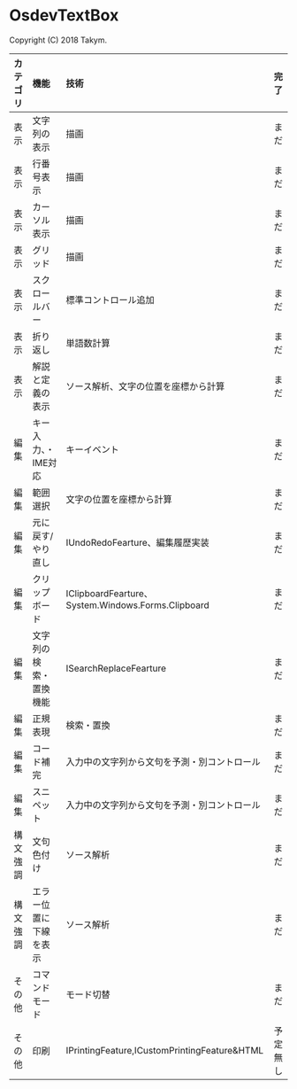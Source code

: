 ﻿# OsdevTextBox
Copyright (C) 2018 Takym.

|カテゴリ|機能|技術|完了|
|:--|:--|:--|:-:|
|表示|文字列の表示|描画|まだ|
|表示|行番号表示|描画|まだ|
|表示|カーソル表示|描画|まだ|
|表示|グリッド|描画|まだ|
|表示|スクロールバー|標準コントロール追加|まだ|
|表示|折り返し|単語数計算|まだ|
|表示|解説と定義の表示|ソース解析、文字の位置を座標から計算|まだ|
|編集|キー入力、・IME対応|キーイベント|まだ|
|編集|範囲選択|文字の位置を座標から計算|まだ|
|編集|元に戻す/やり直し|IUndoRedoFearture、編集履歴実装|まだ|
|編集|クリップボード|IClipboardFearture、System.Windows.Forms.Clipboard|まだ|
|編集|文字列の検索・置換機能|ISearchReplaceFearture|まだ|
|編集|正規表現|検索・置換|まだ|
|編集|コード補完|入力中の文字列から文句を予測・別コントロール|まだ|
|編集|スニペット|入力中の文字列から文句を予測・別コントロール|まだ|
|構文強調|文句色付け|ソース解析|まだ|
|構文強調|エラー位置に下線を表示|ソース解析|まだ|
|その他|コマンドモード|モード切替|まだ|
|その他|印刷|IPrintingFeature,ICustomPrintingFeature&HTML|予定無し|
